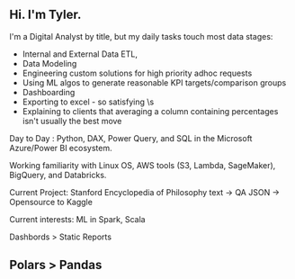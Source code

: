 ## Hi. I'm Tyler.
I'm a Digital Analyst by title, but my daily tasks touch most data stages:
* Internal and External Data ETL,
* Data Modeling
* Engineering custom solutions for high priority adhoc requests
* Using ML algos to generate reasonable KPI targets/comparison groups
* Dashboarding
* Exporting to excel - so satisfying \s
* Explaining to clients that averaging a column containing percentages isn't usually the best move


Day to Day : Python, DAX, Power Query, and SQL in the Microsoft Azure/Power BI ecosystem.

Working familiarity with Linux OS, AWS tools (S3, Lambda, SageMaker), BigQuery, and Databricks.

Current Project: Stanford Encyclopedia of Philosophy text -> QA JSON -> Opensource to Kaggle

Current interests: ML in Spark, Scala

Dashbords > Static Reports
## Polars > Pandas

